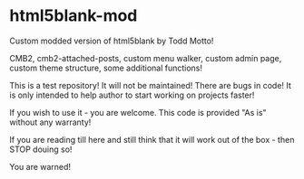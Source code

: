 # html5blank-mod
Custom modded version of html5blank by Todd Motto!

CMB2, cmb2-attached-posts, custom menu walker, custom admin page, custom theme structure, some additional functions!

This is a test repository! It will not be maintained! There are bugs in code!
It is only intended to help author to start working on projects faster!

If you wish to use it - you are welcome. This code is provided "As is" without any warranty!

If you are reading till here and still think that it will work out of the box - then STOP douing so!

You are warned!
